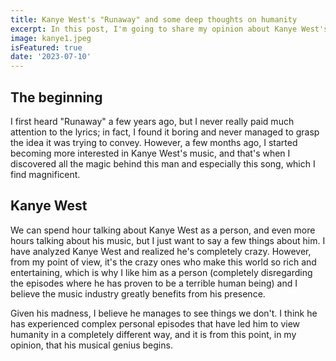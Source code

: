 ```yaml
---
title: Kanye West's "Runaway" and some deep thoughts on humanity
excerpt: In this post, I'm going to share my opinion about Kanye West's song "Runaway." I want to discuss my thoughts on human behavior and explore its origins.
image: kanye1.jpeg
isFeatured: true
date: '2023-07-10'
---
```


## The beginning

I first heard "Runaway" a few years ago, but I never really paid much attention to the lyrics; in fact, I found it boring and never managed to grasp the idea it was trying to convey. However, a few months ago, I started becoming more interested in Kanye West's music, and that's when I discovered all the magic behind this man and especially this song, which I find magnificent.

## Kanye West

We can spend hour talking about Kanye West as a person, and even more hours talking about his music, but I just want to say a few things about him. I have analyzed Kanye West and realized he's completely crazy. However, from my point of view, it's the crazy ones who make this world so rich and entertaining, which is why I like him as a person (completely disregarding the episodes where he has proven to be a terrible human being) and I believe the music industry greatly benefits from his presence.

Given his madness, I believe he manages to see things we don't. I think he has experienced complex personal episodes that have led him to view humanity in a completely different way, and it is from this point, in my opinion, that his musical genius begins.